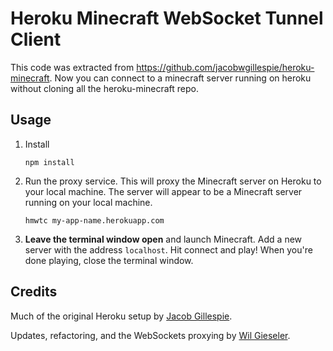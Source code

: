 # Heroku Minecraft WebSocket Tunnel Client

This code was extracted from https://github.com/jacobwgillespie/heroku-minecraft.
Now you can connect to a minecraft server running on heroku without cloning all the heroku-minecraft repo.

## Usage

1. Install

   ```
   npm install
   ```

2. Run the proxy service. This will proxy the Minecraft server on Heroku to your local machine. The server will appear to be a Minecraft server running on your local machine.

   ```
   hmwtc my-app-name.herokuapp.com
   ```

3. **Leave the terminal window open** and launch Minecraft. Add a new server with the address `localhost`. Hit connect and play! When you're done playing, close the terminal window.

## Credits

Much of the original Heroku setup by [Jacob Gillespie](https://github.com/jacobwg).

Updates, refactoring, and the WebSockets proxying by [Wil Gieseler](https://github.com/wilg).
